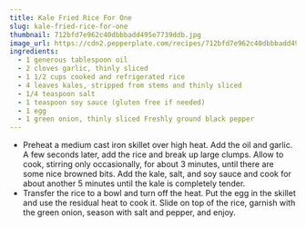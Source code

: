 ```yaml
---
title: Kale Fried Rice For One
slug: kale-fried-rice-for-one
thumbnail: 712bfd7e962c40dbbbadd495e7739ddb.jpg
image_url: https://cdn2.pepperplate.com/recipes/712bfd7e962c40dbbbadd495e7739ddb.jpg
ingredients:
  - 1 generous tablespoon oil
  - 2 cloves garlic, thinly sliced
  - 1 1/2 cups cooked and refrigerated rice
  - 4 leaves kales, stripped from stems and thinly sliced
  - 1/4 teaspoon salt
  - 1 teaspoon soy sauce (gluten free if needed)
  - 1 egg
  - 1 green onion, thinly sliced Freshly ground black pepper
---
```


* Preheat a medium cast iron skillet over high heat. Add the oil and garlic. A few seconds later, add the rice and break up large clumps. Allow to cook, stirring only occasionally, for about 3 minutes, until there are some nice browned bits. Add the kale, salt, and soy sauce and cook for about another 5 minutes until the kale is completely tender.
* Transfer the rice to a bowl and turn off the heat. Put the egg in the skillet and use the residual heat to cook it. Slide on top of the rice, garnish with the green onion, season with salt and pepper, and enjoy.
